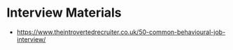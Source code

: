 # Interview Materials

- <https://www.theintrovertedrecruiter.co.uk/50-common-behavioural-job-interview/>
